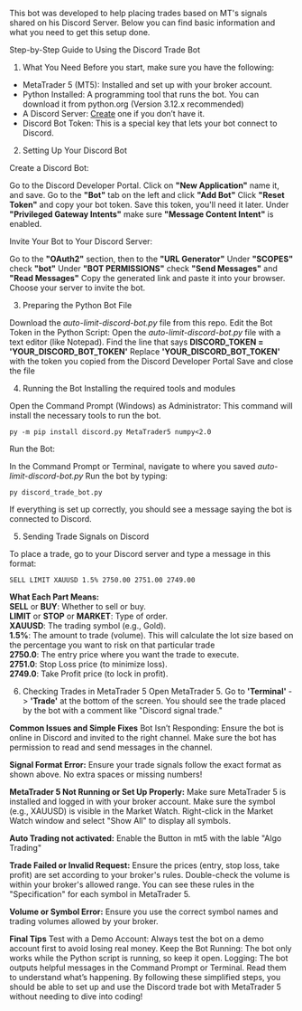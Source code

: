 This bot was developed to help placing trades based on MT's signals shared on his Discord Server. Below you can find basic information and what you need to get this setup done.


Step-by-Step Guide to Using the Discord Trade Bot

1. What You Need
Before you start, make sure you have the following:

- MetaTrader 5 (MT5): Installed and set up with your broker account.
- Python Installed: A programming tool that runs the bot. You can download it from python.org (Version 3.12.x recommended)
- A Discord Server: [Create](https://support.discord.com/hc/en-us/articles/204849977-How-do-I-create-a-server) one if you don’t have it. 
- Discord Bot Token: This is a special key that lets your bot connect to Discord.

2. Setting Up Your Discord Bot

Create a Discord Bot:

Go to the Discord Developer Portal.
Click on **"New Application"** name it, and save.
Go to the **"Bot"** tab on the left and click **"Add Bot"**
Click **"Reset Token"** and copy your bot token. Save this token, you'll need it later.
Under **"Privileged Gateway Intents"** make sure **"Message Content Intent"** is enabled.

Invite Your Bot to Your Discord Server:

Go to the **"OAuth2"** section, then to the **"URL Generator"**
Under **"SCOPES"** check **"bot"**
Under **"BOT PERMISSIONS"** check **"Send Messages"** and **"Read Messages"**
Copy the generated link and paste it into your browser. Choose your server to invite the bot.

3. Preparing the Python Bot File

Download the *auto-limit-discord-bot.py* file from this repo.
Edit the Bot Token in the Python Script:
Open the *auto-limit-discord-bot.py* file with a text editor (like Notepad).
Find the line that says **DISCORD_TOKEN = 'YOUR_DISCORD_BOT_TOKEN'**
Replace **'YOUR_DISCORD_BOT_TOKEN'** with the token you copied from the Discord Developer Portal
Save and close the file

4. Running the Bot
Installing the required tools and modules

Open the Command Prompt (Windows) as Administrator:
This command will install the necessary tools to run the bot.

```py -m pip install discord.py MetaTrader5 numpy<2.0```

Run the Bot:

In the Command Prompt or Terminal, navigate to where you saved *auto-limit-discord-bot.py*
Run the bot by typing:

```py discord_trade_bot.py```

If everything is set up correctly, you should see a message saying the bot is connected to Discord.

5. Sending Trade Signals on Discord

To place a trade, go to your Discord server and type a message in this format:

```SELL LIMIT XAUUSD 1.5% 2750.00 2751.00 2749.00```

**What Each Part Means:**
\
**SELL** or **BUY**: Whether to sell or buy.
\
**LIMIT** or **STOP** or **MARKET**: Type of order.
\
**XAUUSD**: The trading symbol (e.g., Gold).
\
**1.5%**: The amount to trade (volume). This will calculate the lot size based on the percentage you want to risk on that particular trade
\
**2750.0**: The entry price where you want the trade to execute.
\
**2751.0**: Stop Loss price (to minimize loss).
\
**2749.0**: Take Profit price (to lock in profit).

6. Checking Trades in MetaTrader 5
Open MetaTrader 5.
Go to **'Terminal'** -> **'Trade'** at the bottom of the screen.
You should see the trade placed by the bot with a comment like "Discord signal trade."

**Common Issues and Simple Fixes**
Bot Isn’t Responding:
Ensure the bot is online in Discord and invited to the right channel.
Make sure the bot has permission to read and send messages in the channel.

**Signal Format Error:**
Ensure your trade signals follow the exact format as shown above. No extra spaces or missing numbers!

**MetaTrader 5 Not Running or Set Up Properly:**
Make sure MetaTrader 5 is installed and logged in with your broker account.
Make sure the symbol (e.g., XAUUSD) is visible in the Market Watch. Right-click in the Market Watch window and select "Show All" to display all symbols.

**Auto Trading not activated:**
Enable the Button in mt5 with the lable "Algo Trading"

**Trade Failed or Invalid Request:**
Ensure the prices (entry, stop loss, take profit) are set according to your broker's rules.
Double-check the volume is within your broker's allowed range. You can see these rules in the "Specification" for each symbol in MetaTrader 5.

**Volume or Symbol Error:**
Ensure you use the correct symbol names and trading volumes allowed by your broker.

**Final Tips**
Test with a Demo Account: Always test the bot on a demo account first to avoid losing real money.
Keep the Bot Running: The bot only works while the Python script is running, so keep it open.
Logging: The bot outputs helpful messages in the Command Prompt or Terminal. Read them to understand what’s happening.
By following these simplified steps, you should be able to set up and use the Discord trade bot with MetaTrader 5 without needing to dive into coding!
